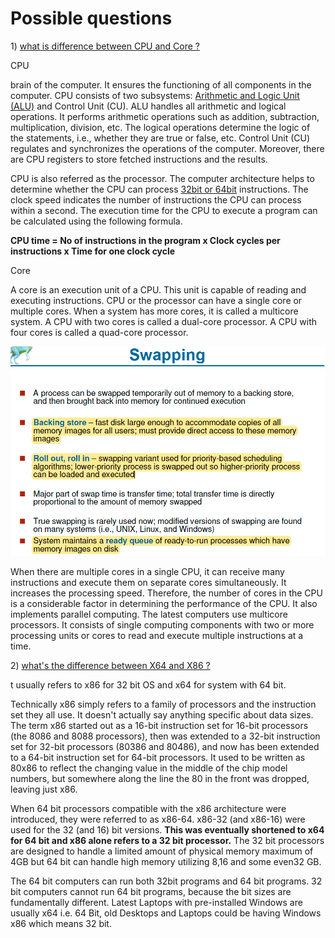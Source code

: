# Possible questions

1\) [what is difference between CPU and Core ?](https://pediaa.com/difference-between-cpu-and-core/)

CPU

brain of the computer. It ensures the functioning of all components in the computer. CPU consists of two subsystems: [Arithmetic and Logic Unit \(ALU\)](https://pediaa.com/difference-between-cpu-and-alu/#ALU) and Control Unit \(CU\).  ALU handles all arithmetic and logical operations. It performs arithmetic operations such as addition, subtraction, multiplication, division, etc. The logical operations determine the logic of the statements, i.e., whether they are true or false, etc. Control Unit \(CU\) regulates and synchronizes the operations of the computer. Moreover, there are CPU registers to store fetched instructions and the results.

CPU is also referred as the processor. The computer architecture helps to determine whether the CPU can process [32bit or 64bit](https://pediaa.com/difference-between-32-bit-and-64-bit/) instructions. The clock speed indicates the number of instructions the CPU can process within a second. The execution time for the CPU to execute a program can be calculated using the following formula.

**CPU time = No of instructions in the program x Clock cycles per instructions x Time for one clock cycle**

Core

A core is an execution unit of a CPU. This unit is capable of reading and executing instructions. CPU or the processor can have a single core or multiple cores. When a system has more cores, it is called a multicore system. A CPU with two cores is called a dual-core processor. A CPU with four cores is called a quad-core processor.

![](../.gitbook/assets/image%20%28118%29.png)



When there are multiple cores in a single CPU, it can receive many instructions and execute them on separate cores simultaneously. It increases the processing speed. Therefore, the number of cores in the CPU is a considerable factor in determining the performance of the CPU. It also implements parallel computing. The latest computers use multicore processors. It consists of single computing components with two or more processing units or cores to read and execute multiple instructions at a time.

2\) [what's the difference between X64 and X86 ?](http://net-informations.com/q/mis/x86.html)

t usually refers to x86 for 32 bit OS and x64 for system with 64 bit.

Technically x86 simply refers to a family of processors and the instruction set they all use. It doesn't actually say anything specific about data sizes. The term x86 started out as a 16-bit instruction set for 16-bit processors \(the 8086 and 8088 processors\), then was extended to a 32-bit instruction set for 32-bit processors \(80386 and 80486\), and now has been extended to a 64-bit instruction set for 64-bit processors. It used to be written as 80x86 to reflect the changing value in the middle of the chip model numbers, but somewhere along the line the 80 in the front was dropped, leaving just x86.

When 64 bit processors compatible with the x86 architecture were introduced, they were referred to as x86-64. x86-32 \(and x86-16\) were used for the 32 \(and 16\) bit versions. **This was eventually shortened to x64 for 64 bit and x86 alone refers to a 32 bit processor.** The 32 bit processors are designed to handle a limited amount of physical memory maximum of 4GB but 64 bit can handle high memory utilizing 8,16 and some even32 GB.

The 64 bit computers can run both 32bit programs and 64 bit programs. 32 bit computers cannot run 64 bit programs, because the bit sizes are fundamentally different. Latest Laptops with pre-installed Windows are usually x64 i.e. 64 Bit, old Desktops and Laptops could be having Windows x86 which means 32 bit.

